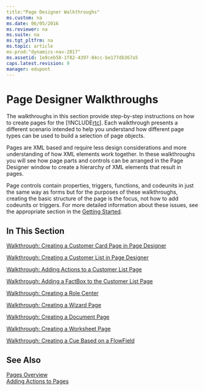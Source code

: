 ```yaml
---
title:"Page Designer Walkthroughs"
ms.custom: na
ms.date: 06/05/2016
ms.reviewer: na
ms.suite: na
ms.tgt_pltfrm: na
ms.topic: article
ms-prod:"dynamics-nav-2017"
ms.assetid: 1e8ceb58-1f82-4397-84cc-be177db367a5
caps.latest.revision: 9
manager: edupont
---
```

# Page Designer Walkthroughs
The walkthroughs in this section provide step\-by\-step instructions on how to create pages for the [!INCLUDE[rtc](includes/rtc_md.md)]. Each walkthrough presents a different scenario intended to help you understand how different page types can be used to build a selection of page objects.  
  
 Pages are XML based and require less design considerations and more understanding of how XML elements work together. In these walkthroughs you will see how page parts and controls can be arranged in the Page Designer window to create a hierarchy of XML elements that result in pages.  
  
 Page controls contain properties, triggers, functions, and codeunits in just the same way as forms but for the purposes of these walkthroughs, creating the basic structure of the page is the focus, not how to add codeunits or triggers. For more detailed information about these issues, see the appropriate section in the [Getting Started](Getting-Started.md).  
  
## In This Section  
 [Walkthrough: Creating a Customer Card Page in Page Designer](../Topic/Walkthrough:%20Creating%20a%20Customer%20Card%20Page%20in%20Page%20Designer.md)  
  
 [Walkthrough: Creating a Customer List in Page Designer](../Topic/Walkthrough:%20Creating%20a%20Customer%20List%20in%20Page%20Designer.md)  
  
 [Walkthrough: Adding Actions to a Customer List Page](../Topic/Walkthrough:%20Adding%20Actions%20to%20a%20Customer%20List%20Page.md)  
  
 [Walkthrough: Adding a FactBox to the Customer List Page](../Topic/Walkthrough:%20Adding%20a%20FactBox%20to%20the%20Customer%20List%20Page.md)  
  
 [Walkthrough: Creating a Role Center](../Topic/Walkthrough:%20Creating%20a%20Role%20Center.md)  
  
 [Walkthrough: Creating a Wizard Page](../Topic/Walkthrough:%20Creating%20a%20Wizard%20Page.md)  
  
 [Walkthrough: Creating a Document Page](../Topic/Walkthrough:%20Creating%20a%20Document%20Page.md)  
  
 [Walkthrough: Creating a Worksheet Page](../Topic/Walkthrough:%20Creating%20a%20Worksheet%20Page.md)  
  
 [Walkthrough: Creating a Cue Based on a FlowField](../Topic/Walkthrough:%20Creating%20a%20Cue%20Based%20on%20a%20FlowField.md)  
  
## See Also  
 [Pages Overview](Pages-Overview.md)   
 [Adding Actions to Pages](Adding-Actions-to-Pages.md)